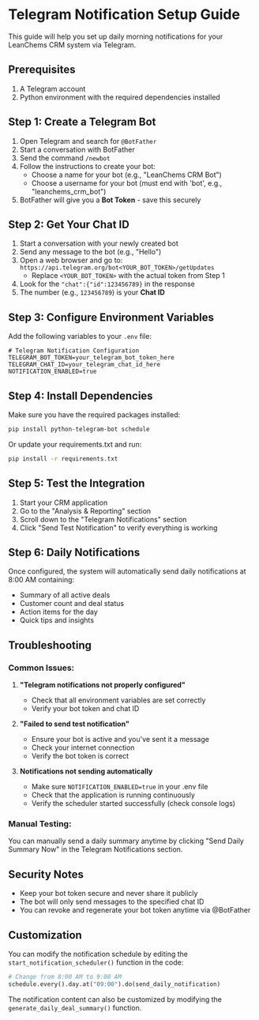 # Telegram Notification Setup Guide

This guide will help you set up daily morning notifications for your LeanChems CRM system via Telegram.

## Prerequisites

1. A Telegram account
2. Python environment with the required dependencies installed

## Step 1: Create a Telegram Bot

1. Open Telegram and search for `@BotFather`
2. Start a conversation with BotFather
3. Send the command `/newbot`
4. Follow the instructions to create your bot:
   - Choose a name for your bot (e.g., "LeanChems CRM Bot")
   - Choose a username for your bot (must end with 'bot', e.g., "leanchems_crm_bot")
5. BotFather will give you a **Bot Token** - save this securely

## Step 2: Get Your Chat ID

1. Start a conversation with your newly created bot
2. Send any message to the bot (e.g., "Hello")
3. Open a web browser and go to: `https://api.telegram.org/bot<YOUR_BOT_TOKEN>/getUpdates`
   - Replace `<YOUR_BOT_TOKEN>` with the actual token from Step 1
4. Look for the `"chat":{"id":123456789}` in the response
5. The number (e.g., `123456789`) is your **Chat ID**

## Step 3: Configure Environment Variables

Add the following variables to your `.env` file:

```env
# Telegram Notification Configuration
TELEGRAM_BOT_TOKEN=your_telegram_bot_token_here
TELEGRAM_CHAT_ID=your_telegram_chat_id_here
NOTIFICATION_ENABLED=true
```

## Step 4: Install Dependencies

Make sure you have the required packages installed:

```bash
pip install python-telegram-bot schedule
```

Or update your requirements.txt and run:

```bash
pip install -r requirements.txt
```

## Step 5: Test the Integration

1. Start your CRM application
2. Go to the "Analysis & Reporting" section
3. Scroll down to the "Telegram Notifications" section
4. Click "Send Test Notification" to verify everything is working

## Step 6: Daily Notifications

Once configured, the system will automatically send daily notifications at 8:00 AM containing:

- Summary of all active deals
- Customer count and deal status
- Action items for the day
- Quick tips and insights

## Troubleshooting

### Common Issues:

1. **"Telegram notifications not properly configured"**
   - Check that all environment variables are set correctly
   - Verify your bot token and chat ID

2. **"Failed to send test notification"**
   - Ensure your bot is active and you've sent it a message
   - Check your internet connection
   - Verify the bot token is correct

3. **Notifications not sending automatically**
   - Make sure `NOTIFICATION_ENABLED=true` in your .env file
   - Check that the application is running continuously
   - Verify the scheduler started successfully (check console logs)

### Manual Testing:

You can manually send a daily summary anytime by clicking "Send Daily Summary Now" in the Telegram Notifications section.

## Security Notes

- Keep your bot token secure and never share it publicly
- The bot will only send messages to the specified chat ID
- You can revoke and regenerate your bot token anytime via @BotFather

## Customization

You can modify the notification schedule by editing the `start_notification_scheduler()` function in the code:

```python
# Change from 8:00 AM to 9:00 AM
schedule.every().day.at("09:00").do(send_daily_notification)
```

The notification content can also be customized by modifying the `generate_daily_deal_summary()` function.

